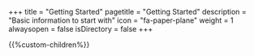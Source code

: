 +++
title = "Getting Started"
pagetitle = "Getting Started"
description = "Basic information to start with"
icon = "fa-paper-plane" 
weight = 1
alwaysopen = false
isDirectory = false
+++

{{%custom-children%}}